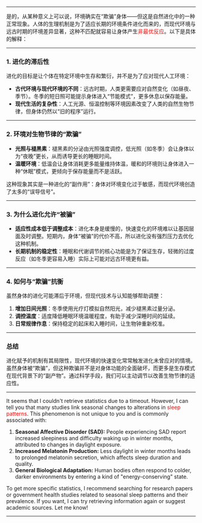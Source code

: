 
---

是的，从某种意义上可以说，环境确实在“欺骗”身体——但这是自然进化中的一种正常现象。人体的生理机制是为了适应长期的环境条件进化而来的，而现代环境与远古时期的环境差异显著，这种不匹配就容易让身体产生<span style="color:rgb(255, 0, 0)">非最优反应</span>。以下是具体的解释：

---

### **1. 进化的滞后性**
进化的目标是让个体在特定环境中生存和繁衍，并不是为了应对现代人工环境：
- **古代环境与现代环境的不同**：远古时期，人类更需要应对自然变化（如昼夜、季节）。冬季的短日照可能提示身体进入“节能模式”，更多休息以保存能量。
- **现代生活的复杂性**：人工光源、恒温控制等环境因素改变了人类的自然生物节律，但身体仍然以“旧的程序”运行。

---

### **2. 环境对生物节律的“欺骗”**
- **光照与褪黑素**：褪黑素的分泌由光照强度调控，低光照（如冬季）会让身体以为“夜晚”更长，从而诱导更长的睡眠时间。
- **温暖环境**：低温会让身体消耗更多能量维持体温，暖和的环境则让身体进入一种“休眠”模式，更倾向于保存能量而不是活跃。
  
这种现象其实是一种进化的“副作用”：身体对环境变化过于敏感，而现代环境创造了太多的“误导信号”。

---

### **3. 为什么进化允许“被骗”**
- **适应性成本低于调整成本**：进化本身是缓慢的，快速变化的环境难以让基因层面及时调整。短期内，身体“被骗”的代价不高，所以进化没有强烈压力去优化这种机制。
- **长期机制的稳定性**：睡眠和代谢调节的核心功能是为了保证生存，轻微的过度反应（如冬季更容易入睡）实际上可能对远古环境更有益。

---

### **4. 如何与“欺骗”抗衡**
虽然身体的进化可能滞后于环境，但现代技术与认知能够帮助调整：
1. **增加日间光照**：冬季使用光疗灯模拟自然阳光，减少褪黑素过量分泌。
2. **调控温度**：适度降低睡眠环境温暖程度，有助于减少深睡时间的延续。
3. **日常规律作息**：保持稳定的起床和入睡时间，让生物钟重新校准。

---

### **总结**
进化赋予的机制有其局限性，现代环境的快速变化常常触发进化未曾应对的情境。虽然身体被“欺骗”，但这种欺骗并不是对身体功能的全面破坏，而更多是生存模式在现代背景下的“副产物”。通过科学手段，我们可以主动调节以改善生物节律的适应性。

---

It seems that I couldn't retrieve statistics due to a timeout. However, I can tell you that many studies link seasonal changes to alterations in <span style="color:rgb(255, 0, 0)">sleep patterns</span>. This phenomenon is not unique to you and is commonly associated with:

1. **Seasonal Affective Disorder (SAD):** People experiencing SAD report increased sleepiness and difficulty waking up in winter months, attributed to changes in daylight exposure.
2. **Increased Melatonin Production:** Less daylight in winter months leads to prolonged melatonin secretion, which affects sleep duration and quality.
3. **General Biological Adaptation:** Human bodies often respond to colder, darker environments by entering a kind of "energy-conserving" state.

To get more specific statistics, I recommend searching for research papers or government health studies related to seasonal sleep patterns and their prevalence. If you want, I can try retrieving information again or suggest academic sources. Let me know!

---

